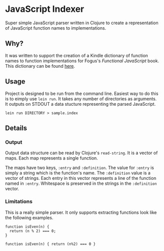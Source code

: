 # JavaScript Indexer

Super simple JavaScript parser written in Clojure to create a representation of JavaScript function names to implementations.

## Why?

It was written to support the creation of a Kindle dictionary of function names to function implementations for Fogus's _Functional JavaScript_ book. This dictionary can be found [here](http://jakemccrary.com/blog/2013/07/09/releasing-the-functional-javascript-companion/).

## Usage

Project is designed to be run from the command line. Easiest way to do this is to eimply use `lein run`. It takes any number of directories as arguments. It outputs on STDOUT a data stucture representing the parsed JavaScript.

    lein run DIRECTORY > sample.index

## Details

### Output

Output data structure can be read by Clojure's `read-string`. It is a vector of maps. Each map represents a single function.

The maps have two keys, `:entry` and `:definition`. The value for `:entry` is simply a string which is the function's name. The `:definition` value is a vector of strings. Each entry in this vector represents a line of the function named in `:entry`. Whitespace is preserved in the strings in the `:definition` vector.

### Limitations

This is a really simple parser. It only supports extracting functions look like the following examples.

    function isEven(n) {
      return (n % 2) === 0;
    }

    function isEven(n) { return (n%2) === 0 }
